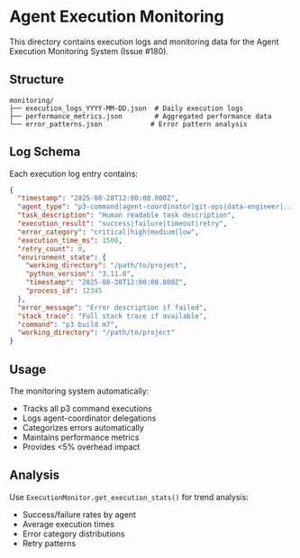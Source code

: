 # Agent Execution Monitoring

This directory contains execution logs and monitoring data for the Agent Execution Monitoring System (Issue #180).

## Structure

```
monitoring/
├── execution_logs_YYYY-MM-DD.json  # Daily execution logs
├── performance_metrics.json        # Aggregated performance data
└── error_patterns.json            # Error pattern analysis
```

## Log Schema

Each execution log entry contains:

```json
{
  "timestamp": "2025-08-28T12:00:00.000Z",
  "agent_type": "p3-command|agent-coordinator|git-ops|data-engineer|...",
  "task_description": "Human readable task description",
  "execution_result": "success|failure|timeout|retry",
  "error_category": "critical|high|medium|low",
  "execution_time_ms": 1500,
  "retry_count": 0,
  "environment_state": {
    "working_directory": "/path/to/project",
    "python_version": "3.11.0",
    "timestamp": "2025-08-28T12:00:00.000Z",
    "process_id": 12345
  },
  "error_message": "Error description if failed",
  "stack_trace": "Full stack trace if available",
  "command": "p3 build m7",
  "working_directory": "/path/to/project"
}
```

## Usage

The monitoring system automatically:
- Tracks all p3 command executions
- Logs agent-coordinator delegations
- Categorizes errors automatically
- Maintains performance metrics
- Provides <5% overhead impact

## Analysis

Use `ExecutionMonitor.get_execution_stats()` for trend analysis:
- Success/failure rates by agent
- Average execution times
- Error category distributions
- Retry patterns
